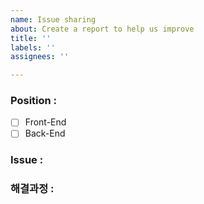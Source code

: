 ```yaml
---
name: Issue sharing
about: Create a report to help us improve
title: ''
labels: ''
assignees: ''

---
```


### Position :
- [ ] Front-End
- [ ] Back-End

### Issue :


### 해결과정 :

